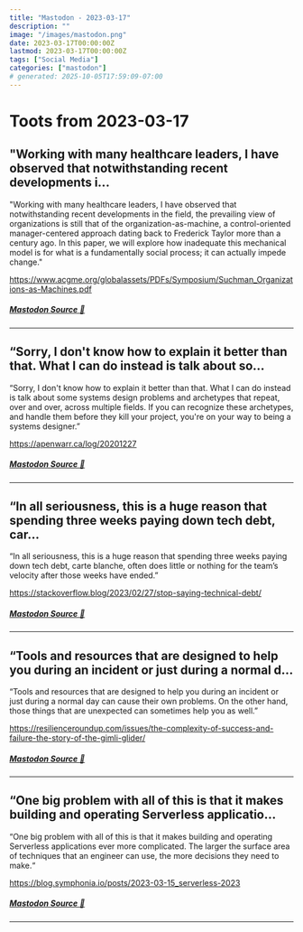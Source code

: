 ```yaml
---
title: "Mastodon - 2023-03-17"
description: ""
image: "/images/mastodon.png"
date: 2023-03-17T00:00:00Z
lastmod: 2023-03-17T00:00:00Z
tags: ["Social Media"]
categories: ["mastodon"]
# generated: 2025-10-05T17:59:09-07:00
---
```


# Toots from 2023-03-17

## "Working with many healthcare leaders, I have observed that notwithstanding recent developments i...

"Working with many healthcare leaders, I have observed that notwithstanding recent developments in the field, the prevailing view of organizations is still that of the organization-as-machine, a control-oriented manager-centered approach dating back to Frederick Taylor more than a century ago. In this paper, we will explore how inadequate this mechanical model is for what is a fundamentally social process; it can actually impede change."

<https://www.acgme.org/globalassets/PDFs/Symposium/Suchman_Organizations-as-Machines.pdf>

##### [Mastodon Source 🐘](https://hachyderm.io/@mweagle/110039397228648562)

---

## “Sorry, I don't know how to explain it better than that. What I can do instead is talk about so...

“Sorry, I don't know how to explain it better than that. What I can do instead is talk about some systems design problems and archetypes that repeat, over and over, across multiple fields. If you can recognize these archetypes, and handle them before they kill your project, you're on your way to being a systems designer.”

<https://apenwarr.ca/log/20201227>

##### [Mastodon Source 🐘](https://hachyderm.io/@mweagle/110037194281349451)

---

## “In all seriousness, this is a huge reason that spending three weeks paying down tech debt, car...

“In all seriousness, this is a huge reason that spending three weeks paying down tech debt, carte blanche, often does little or nothing for the team’s velocity after those weeks have ended.”

<https://stackoverflow.blog/2023/02/27/stop-saying-technical-debt/>

##### [Mastodon Source 🐘](https://hachyderm.io/@mweagle/110037116298966446)

---

## “Tools and resources that are designed to help you during an incident or just during a normal d...

“Tools and resources that are designed to help you during an incident or just during a normal day can cause their own problems. On the other hand, those things that are unexpected can sometimes help you as well.”

<https://resilienceroundup.com/issues/the-complexity-of-success-and-failure-the-story-of-the-gimli-glider/>

##### [Mastodon Source 🐘](https://hachyderm.io/@mweagle/110037096869747746)

---

## “One big problem with all of this is that it makes building and operating Serverless applicatio...

“One big problem with all of this is that it makes building and operating Serverless applications ever more complicated. The larger the surface area of techniques that an engineer can use, the more decisions they need to make.“

<https://blog.symphonia.io/posts/2023-03-15_serverless-2023>

##### [Mastodon Source 🐘](https://hachyderm.io/@mweagle/110037060652762734)

---

